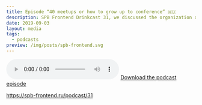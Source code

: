 ```yaml
---
title: Episode “40 meetups or how to grow up to conference” 🇷🇺
description: SPB Frontend Drinkcast 31, we discussed the organization and program of PiterJS conf
date: 2019-09-03
layout: media
tags:
  - podcasts
preview: /img/posts/spb-frontend.svg
---
```


<audio controls>
  <source class="u-audio" preload="auto" src="/media/SPB-Frontend-Drinkcast-26.mp3" type="audio/mpeg">
  <a href="/media/SPB-Frontend-Drinkcast-31.mp3" download>Download the podcast episode</a>
</audio>
<a href="/media/SPB-Frontend-Drinkcast-31.mp3" download>Download the podcast episode</a>

https://spb-frontend.ru/podcast/31
